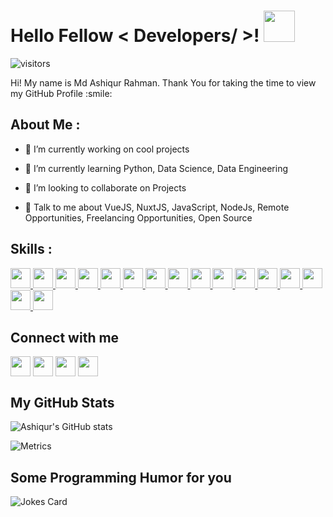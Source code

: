 <h1> Hello Fellow < Developers/ >! <img src = "https://raw.githubusercontent.com/MartinHeinz/MartinHeinz/master/wave.gif" width=50px height=50px> </h1>
<p align='center'>

![visitors](https://visitor-badge.glitch.me/badge?page_id=mdashikar.mdashikar)

</p>
<div size='20px'> Hi! My name is Md Ashiqur Rahman. Thank You for taking the time to view my GitHub Profile :smile: 
</div>

<h2> About Me : </h2>


- 🔭 I’m currently working on cool projects

- 🌱 I’m currently learning Python, Data Science, Data Engineering 

- 👯 I’m looking to collaborate on Projects 

- 💬 Talk to me about VueJS, NuxtJS, JavaScript, NodeJs, Remote Opportunities, Freelancing Opportunities, Open Source 

<h2> Skills :</h2>
<a href= https://github.com/mdashikar?tab=repositories&q=&type=&language=javascript&sort= > <img width ='32px' src ='https://raw.githubusercontent.com/rahulbanerjee26/githubAboutMeGenerator/main/icons/javascript.svg'> </a>
<a href= https://github.com/mdashikar?tab=repositories&q=&type=&language=vuejs&sort= > <img width ='32px' src ='https://raw.githubusercontent.com/rahulbanerjee26/githubAboutMeGenerator/main/icons/vuejs.svg'> </a>
<a href= https://github.com/mdashikar?tab=repositories&q=&type=&language=nuxtjs&sort= > <img width ='32px' src ='https://raw.githubusercontent.com/rahulbanerjee26/githubAboutMeGenerator/main/icons/nuxtjs.svg'> </a>
<a href= https://github.com/mdashikar?tab=repositories&q=&type=&language=nodejs&sort= > <img width ='32px' src ='https://raw.githubusercontent.com/rahulbanerjee26/githubAboutMeGenerator/main/icons/nodejs.svg'> </a>
<a href= https://github.com/mdashikar?tab=repositories&q=&type=&language=mongodb&sort= > <img width ='32px' src ='https://raw.githubusercontent.com/rahulbanerjee26/githubAboutMeGenerator/main/icons/mongodb.svg'> </a>
<a href= https://github.com/mdashikar?tab=repositories&q=&type=&language=express&sort= > <img width ='32px' src ='https://raw.githubusercontent.com/rahulbanerjee26/githubAboutMeGenerator/main/icons/express.svg'> </a>
<a href= https://github.com/mdashikar?tab=repositories&q=&type=&language=vuepress&sort= > <img width ='32px' src ='https://raw.githubusercontent.com/rahulbanerjee26/githubAboutMeGenerator/main/icons/vuepress.svg'> </a>
<a href= https://github.com/mdashikar?tab=repositories&q=&type=&language=vuetify&sort= > <img width ='32px' src ='https://raw.githubusercontent.com/rahulbanerjee26/githubAboutMeGenerator/main/icons/vuetify.svg'> </a>
<a href= https://github.com/mdashikar?tab=repositories&q=&type=&language=firebase&sort= > <img width ='32px' src ='https://raw.githubusercontent.com/rahulbanerjee26/githubAboutMeGenerator/main/icons/firebase.svg'> </a>
<a href= https://github.com/mdashikar?tab=repositories&q=&type=&language=tailwind&sort= > <img width ='32px' src ='https://raw.githubusercontent.com/rahulbanerjee26/githubAboutMeGenerator/main/icons/tailwind.svg'> </a>
<a href= https://github.com/mdashikar?tab=repositories&q=&type=&language=bootstrap&sort= > <img width ='32px' src ='https://raw.githubusercontent.com/rahulbanerjee26/githubAboutMeGenerator/main/icons/bootstrap.svg'> </a>
<a href= https://github.com/mdashikar?tab=repositories&q=&type=&language=bulma&sort= > <img width ='32px' src ='https://raw.githubusercontent.com/rahulbanerjee26/githubAboutMeGenerator/main/icons/bulma.svg'> </a>
<a href= https://github.com/mdashikar?tab=repositories&q=&type=&language=typescript&sort= > <img width ='32px' src ='https://raw.githubusercontent.com/rahulbanerjee26/githubAboutMeGenerator/main/icons/typescript.svg'> </a>
<a href= https://github.com/mdashikar?tab=repositories&q=&type=&language=css&sort= > <img width ='32px' src ='https://raw.githubusercontent.com/rahulbanerjee26/githubAboutMeGenerator/main/icons/css.svg'> </a>
<a href= https://github.com/mdashikar?tab=repositories&q=&type=&language=git&sort= > <img width ='32px' src ='https://raw.githubusercontent.com/rahulbanerjee26/githubAboutMeGenerator/main/icons/git.svg'> </a>
<a href= https://github.com/mdashikar?tab=repositories&q=&type=&language=linux&sort= > <img width ='32px' src ='https://raw.githubusercontent.com/rahulbanerjee26/githubAboutMeGenerator/main/icons/linux.svg'> </a>


<h2> Connect with me  </h2>
<a href = 'https://www.linkedin.com/in/mdashikar'> <img width = '32px' align= 'center' src="https://raw.githubusercontent.com/rahulbanerjee26/githubAboutMeGenerator/main/icons/linked-in-alt.svg"/></a> 
<a href = 'https://www.twitter.com/mdashikar'> <img width = '32px' align= 'center' src="https://raw.githubusercontent.com/rahulbanerjee26/githubAboutMeGenerator/main/icons/twitter.svg"/></a> 
<a href = 'https://ashik.dev/'> <img width = '32px' align= 'center' src="https://raw.githubusercontent.com/rahulbanerjee26/githubAboutMeGenerator/main/icons/portfolio.png"/></a> 
<a href = 'https://www.github.com/mdashikar'> <img width = '32px' align= 'center' src="https://raw.githubusercontent.com/rahulbanerjee26/githubAboutMeGenerator/main/icons/github.svg"/></a> 


<!--  <h2> Stuff I worked on last week  <img src = "https://media1.giphy.com/media/JZ40cnfnN11KycrvMF/giphy.gif?cid=ecf05e47a0n3gi1bfqntqmob8g9aid1oyj2wr3ds3mg700bl&rid=giphy.gif" width="70px"></h2>
 
![Ashiqur's wakatime stats](https://github-readme-stats.vercel.app/api/wakatime?username=@mdashikar)
 -->

<br>


<h2> My GitHub Stats  </h2>
  
![Ashiqur's GitHub stats](https://github-readme-stats.vercel.app/api?username=mdashikar&count_private=true&show_icons=true&theme=radical)


![Metrics](https://metrics.lecoq.io/mdashikar?template=terminal&base.header=0&base.activity=0&base.repositories=0&base.metadata=0&languages=1&languages.limit=8&languages.colors=github&languages.threshold=0%25&config.timezone=America%2FToronto)

<h2> Some Programming Humor for you </h2>

![Jokes Card](https://readme-jokes.vercel.app/api?theme=default)
